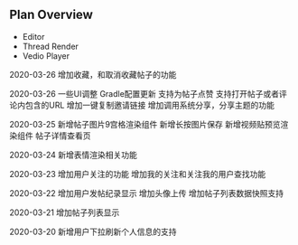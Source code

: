 ## Plan Overview
* Editor
* Thread Render
* Vedio Player

2020-03-26
增加收藏，和取消收藏帖子的功能

2020-03-26
一些UI调整
Gradle配置更新
支持为帖子点赞
支持打开帖子或者评论内包含的URL
增加一键复制邀请链接
增加调用系统分享，分享主题的功能

2020-03-25
新增帖子图片9宫格渲染组件
新增长按图片保存
新增视频贴预览渲染组件
帖子详情查看页

2020-03-24
新增表情渲染相关功能

2020-03-23
增加用户关注的功能
增加我的关注和关注我的用户查找功能

2020-03-22
增加用户发帖纪录显示
增加头像上传
增加帖子列表数据快照支持

2020-03-21
增加帖子列表显示

2020-03-20
新增用户下拉刷新个人信息的支持